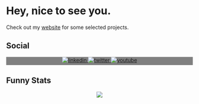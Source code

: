 # Hey, nice to see you.

Check out my [website](https://manuellerchner.de) for some selected projects.

## Social

<div align="center" style="background-color:grey;">
  <a href="https://linkedin.com/in/manuel-lerchner-613820235" target="_blank">
  <img src=https://img.shields.io/badge/linkedin-%231E77B5.svg?&style=for-the-badge&logo=linkedin&logoColor=white alt=linkedin style="margin-bottom: 5px;" />
  </a>
  <a href="https://twitter.com/ManuelLerchner" target="_blank">
  <img src=https://img.shields.io/badge/twitter-%2300acee.svg?&style=for-the-badge&logo=twitter&logoColor=white alt=twitter style="margin-bottom: 5px;" />
  </a>
    <a href="https://www.youtube.com/channel/UCvIGqQ5pelOqwaKOFaqiP4w" target="_blank">
  <img src=https://img.shields.io/badge/youtube-%23EE4831.svg?&style=for-the-badge&logo=youtube&logoColor=white alt=youtube style="margin-bottom: 5px;" />
  </a>  
</div>

## Funny Stats  

<div align="center">
   <img widht="800px" src="https://github-profile-trophy.vercel.app/?username=manuellerchner&theme=onedark&column=3&margin-w=8&margin-h=16"/>
</div>



